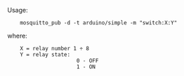 Usage:


        mosquitto_pub -d -t arduino/simple -m "switch:X:Y"
    
where:

        X = relay number 1 ÷ 8
        Y = relay state:
                          0 - OFF
                          1 - ON
